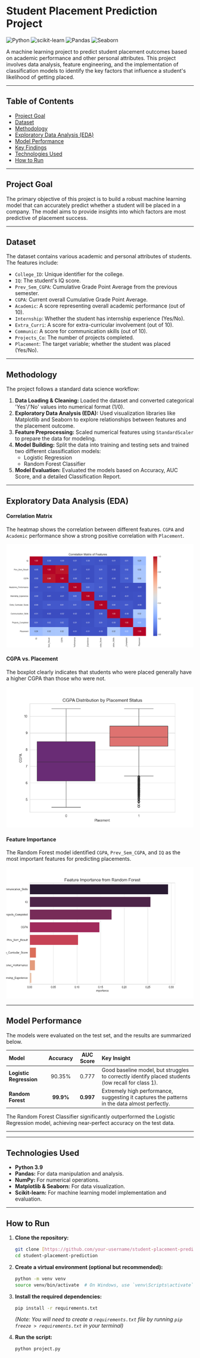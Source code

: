 # Student Placement Prediction Project

![Python](https://img.shields.io/badge/Python-3.9-blue.svg) ![scikit-learn](https://img.shields.io/badge/scikit--learn-1.0-orange.svg) ![Pandas](https://img.shields.io/badge/Pandas-1.3-yellow.svg) ![Seaborn](https://img.shields.io/badge/Seaborn-0.11-green.svg)

A machine learning project to predict student placement outcomes based on academic performance and other personal attributes. This project involves data analysis, feature engineering, and the implementation of classification models to identify the key factors that influence a student's likelihood of getting placed.

---

## Table of Contents
- [Project Goal](#project-goal)
- [Dataset](#dataset)
- [Methodology](#methodology)
- [Exploratory Data Analysis (EDA)](#exploratory-data-analysis-eda)
- [Model Performance](#model-performance)
- [Key Findings](#key-findings)
- [Technologies Used](#technologies-used)
- [How to Run](#how-to-run)

---

## Project Goal
The primary objective of this project is to build a robust machine learning model that can accurately predict whether a student will be placed in a company. The model aims to provide insights into which factors are most predictive of placement success.

---

## Dataset
The dataset contains various academic and personal attributes of students. The features include:
- `College_ID`: Unique identifier for the college.
- `IQ`: The student's IQ score.
- `Prev_Sem_CGPA`: Cumulative Grade Point Average from the previous semester.
- `CGPA`: Current overall Cumulative Grade Point Average.
- `Academic`: A score representing overall academic performance (out of 10).
- `Internship`: Whether the student has internship experience (Yes/No).
- `Extra_Curri`: A score for extra-curricular involvement (out of 10).
- `Communic`: A score for communication skills (out of 10).
- `Projects_Co`: The number of projects completed.
- `Placement`: The target variable; whether the student was placed (Yes/No).

---

## Methodology
The project follows a standard data science workflow:
1.  **Data Loading & Cleaning:** Loaded the dataset and converted categorical 'Yes'/'No' values into numerical format (1/0).
2.  **Exploratory Data Analysis (EDA):** Used visualization libraries like Matplotlib and Seaborn to explore relationships between features and the placement outcome.
3.  **Feature Preprocessing:** Scaled numerical features using `StandardScaler` to prepare the data for modeling.
4.  **Model Building:** Split the data into training and testing sets and trained two different classification models:
    * Logistic Regression
    * Random Forest Classifier
5.  **Model Evaluation:** Evaluated the models based on Accuracy, AUC Score, and a detailed Classification Report.

---

## Exploratory Data Analysis (EDA)

#### Correlation Matrix
The heatmap shows the correlation between different features. `CGPA` and `Academic` performance show a strong positive correlation with `Placement`.

![Correlation Heatmap](https://github.com/asishghos/Student-Placement/blob/main/images/Figure_2.png)

#### CGPA vs. Placement
The boxplot clearly indicates that students who were placed generally have a higher CGPA than those who were not.

![CGPA vs Placement](https://github.com/asishghos/Student-Placement/blob/main/images/Figure_3.png)

#### Feature Importance
The Random Forest model identified `CGPA`, `Prev_Sem_CGPA`, and `IQ` as the most important features for predicting placements.

![Feature Importance](https://github.com/asishghos/Student-Placement/blob/main/images/Figure_5.png)


---

## Model Performance

The models were evaluated on the test set, and the results are summarized below.

| Model | Accuracy | AUC Score | Key Insight |
| :--- | :---: | :---: | :--- |
| **Logistic Regression** | 90.35% | 0.777 | Good baseline model, but struggles to correctly identify placed students (low recall for class 1). |
| **Random Forest** | **99.9%** | **0.997** | Extremely high performance, suggesting it captures the patterns in the data almost perfectly. |

The Random Forest Classifier significantly outperformed the Logistic Regression model, achieving near-perfect accuracy on the test data.

---

---

## Technologies Used
- **Python 3.9**
- **Pandas:** For data manipulation and analysis.
- **NumPy:** For numerical operations.
- **Matplotlib & Seaborn:** For data visualization.
- **Scikit-learn:** For machine learning model implementation and evaluation.

---

## How to Run
1.  **Clone the repository:**
    ```bash
    git clone [https://github.com/your-username/student-placement-prediction.git](https://github.com/your-username/student-placement-prediction.git)
    cd student-placement-prediction
    ```
2.  **Create a virtual environment (optional but recommended):**
    ```bash
    python -m venv venv
    source venv/bin/activate  # On Windows, use `venv\Scripts\activate`
    ```
3.  **Install the required dependencies:**
    ```bash
    pip install -r requirements.txt
    ```
    *(Note: You will need to create a `requirements.txt` file by running `pip freeze > requirements.txt` in your terminal)*

4.  **Run the script:**
    ```bash
    python project.py
    ```

